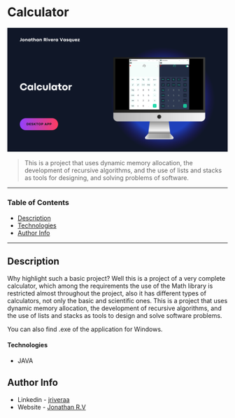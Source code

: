 # Calculator

![Project Image](https://github.com/riveraaj/Calculator/blob/main/src/calculator.png)

> This is a project that uses dynamic memory allocation, the development of recursive algorithms, and the use of lists and stacks as tools for designing, and solving problems of software.

---

### Table of Contents

- [Description](#description)
- [Technologies](#technologies)
- [Author Info](#author-info)

---

## Description
Why highlight such a basic project? Well this is a project of a very complete calculator, which among the requirements the use of the Math library is restricted almost throughout the project, also it has different types of calculators, not only the basic and scientific ones. This is a project that uses dynamic memory allocation, the development of recursive algorithms, and the use of lists and stacks as tools to design and solve software problems.

You can also find .exe of the application for Windows.

#### Technologies

- JAVA


## Author Info

- Linkedin - [jriveraa](https://www.linkedin.com/in/jriveraaa/)
- Website - [Jonathan R.V](https://jamesqquick.com)
